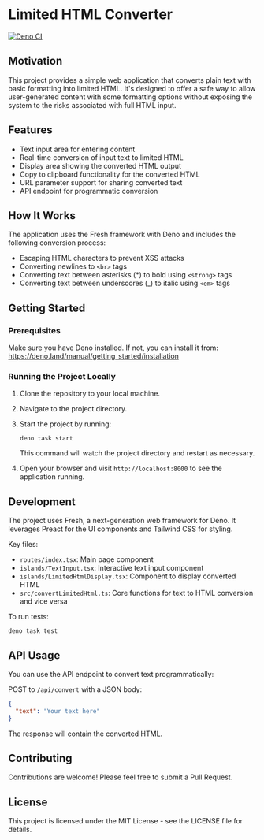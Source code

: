# Limited HTML Converter

[![Deno CI](https://github.com/audrow-nash-podcast/text-to-limited-html/actions/workflows/ci.yaml/badge.svg)](https://github.com/audrow-nash-podcast/text-to-limited-html/actions/workflows/ci.yaml)

## Motivation

This project provides a simple web application that converts plain text with
basic formatting into limited HTML. It's designed to offer a safe way to allow
user-generated content with some formatting options without exposing the system
to the risks associated with full HTML input.

## Features

- Text input area for entering content
- Real-time conversion of input text to limited HTML
- Display area showing the converted HTML output
- Copy to clipboard functionality for the converted HTML
- URL parameter support for sharing converted text
- API endpoint for programmatic conversion

## How It Works

The application uses the Fresh framework with Deno and includes the following
conversion process:

- Escaping HTML characters to prevent XSS attacks
- Converting newlines to `<br>` tags
- Converting text between asterisks (*) to bold using `<strong>` tags
- Converting text between underscores (_) to italic using `<em>` tags

## Getting Started

### Prerequisites

Make sure you have Deno installed. If not, you can install it from:
https://deno.land/manual/getting_started/installation

### Running the Project Locally

1. Clone the repository to your local machine.
2. Navigate to the project directory.
3. Start the project by running:

   ```
   deno task start
   ```

   This command will watch the project directory and restart as necessary.

4. Open your browser and visit `http://localhost:8000` to see the application
   running.

## Development

The project uses Fresh, a next-generation web framework for Deno. It leverages
Preact for the UI components and Tailwind CSS for styling.

Key files:

- `routes/index.tsx`: Main page component
- `islands/TextInput.tsx`: Interactive text input component
- `islands/LimitedHtmlDisplay.tsx`: Component to display converted HTML
- `src/convertLimitedHtml.ts`: Core functions for text to HTML conversion and
  vice versa

To run tests:

```
deno task test
```

## API Usage

You can use the API endpoint to convert text programmatically:

POST to `/api/convert` with a JSON body:

```json
{
  "text": "Your text here"
}
```

The response will contain the converted HTML.

## Contributing

Contributions are welcome! Please feel free to submit a Pull Request.

## License

This project is licensed under the MIT License - see the LICENSE file for
details.
